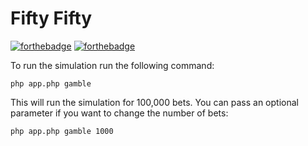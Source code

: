 # Fifty Fifty

[![forthebadge](http://forthebadge.com/images/badges/no-ragrets.svg)](http://forthebadge.com)
[![forthebadge](http://forthebadge.com/images/badges/fuck-it-ship-it.svg)](http://forthebadge.com)

To run the simulation run the following command:

    php app.php gamble

This will run the simulation for 100,000 bets. You can pass an optional parameter if you want to change the number of bets:

    php app.php gamble 1000
